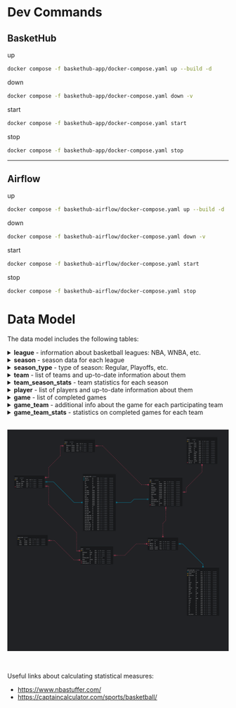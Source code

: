 # Dev Commands

## BasketHub

up
```bash
docker compose -f baskethub-app/docker-compose.yaml up --build -d
```

down
```bash
docker compose -f baskethub-app/docker-compose.yaml down -v
```

start
```bash
docker compose -f baskethub-app/docker-compose.yaml start
```

stop
```bash
docker compose -f baskethub-app/docker-compose.yaml stop
```

---
## Airflow

up
```bash
docker compose -f baskethub-airflow/docker-compose.yaml up --build -d
```

down
```bash
docker compose -f baskethub-airflow/docker-compose.yaml down -v
```

start
```bash
docker compose -f baskethub-airflow/docker-compose.yaml start
```

stop
```bash
docker compose -f baskethub-airflow/docker-compose.yaml stop
```


# Data Model

The data model includes the following tables:

<details>
<summary><strong>league</strong> - information about basketball leagues: NBA, WNBA, etc.</summary>
<br/>

| Field                         | Description                                                           | Data Sample           |
| ----------------------------- |-----------------------------------------------------------------------|-----------------------|
| external_id                   | external code received from the source system                         | 00                    |
| code                          | internal code used to run the application                             | nba                   |
| name                          | league readable name                                                  | NBA                   |
| logo_url                      | path to S3 containing the logo image                                  | /logos/nba/league.png |
</details>

<details>
<summary><strong>season</strong> - season data for each league</summary>
<br/>

| Field                         | Description                                                           | Data Sample           |
| ----------------------------- |-----------------------------------------------------------------------|-----------------------|
| label                         | label of season, in format: yyyy-yy                                   | 2024-25               |
| date_start                    | start date of season                                                  | 2024-09-01            |
| date_end                      | end date of season                                                    | 2025-05-30            |
</details>

<details>
<summary><strong>season_type</strong> - type of season: Regular, Playoffs, etc.</summary>
<br/>

| Field                         | Description                                                           | Data Sample           |
| ----------------------------- |-----------------------------------------------------------------------|-----------------------|
| code                          | internal code used to run the application                             | in_season             |
| name                          | season type readable name                                             | In-Season Tournament  |
| group                         | a group into which different types of seasons are grouped to enhance the analysis capabilities; Regular Season, In-Season Tournament -> Regular Season | Regular Season        |
</details>

<details>
<summary><strong>team</strong> - list of teams and up-to-date information about them</summary>
<br/>

| Field                         | Description                                                            | Data Sample              |
| ----------------------------- |------------------------------------------------------------------------|--------------------------|
| external_id                   | external code received from the source system                          | 1610612742               |
| name                          | team readable name                                                     | Dallas Mavericks         |
| nickname                      | team short, readable name                                              | Mavericks                |
| abbreviation                  | team abbreviation                                                      | DAL                      |
| conference                    | team conference                                                        | East                     |
| division                      | team division                                                          | Atlantic                 |
| city                          | team city                                                              | Dallas                   |
| arena                         | team arena                                                             | American Airlines Center |
| year_founded                  | team year of foundation                                                | 1960                     |
| year_active_until             | year up to which the team existed; if the team still exists, then NULL | 1990                     |
| logo_url                      | path to S3 containing the logo image                                   | /logos/nba/team/dal.png  |
</details>

<details>
<summary><strong>team_season_stats</strong> - team statistics for each season</summary>
<br/>

| Field                         | Description                                                           | Data Sample           |
| ----------------------------- |-----------------------------------------------------------------------|-----------------------|
| gp                            | number of games playes                                                | 82                    |
| win                           | number of games won                                                   | 47                    |
| loss                          | number of game lost                                                   | 35                    |
| win_pct                       | winning percentage                                                    | 0.573                 |
| min                           | number of minutes played                                              | 3941                  |
| off_rating                    | offensive rating                                                      | 117.9                 |
| def_rating                    | defensive rating                                                      | 115.5                 |
| net_rating                    | difference between the offensive rating and the defensive rating      | 2.5                   |
| pace                          | number of possessions a team gets per game                            | 104.2                 |
| ast_ratio                     | assist ratio                                                          | 21                    |
| oreb_pct                      | offensive rebound percentage                                          | 0.238                 |
| dreb_pct                      | defensive rebound percentage                                          | 0.741                 |
| reb_pct                       | rebound percentage                                                    | 0.489                 |
| tov_pct                       | turnover percentage                                                   | 0.124                 |
| gp_rank                       | rank by number of games played                                        | 1                     |
| win_rank                      | rank by number of games won                                           | 12                    |
| loss_rank                     | rank by number of games lost                                          | 12                    |
| win_pct_rank                  | rank by winning percentage                                            | 12                    |
| min_rank                      | rank by number of minutes played                                      | 26                    |
| off_rating_rank               | rank by offensive rating                                              | 2                     |
| def_rating_rank               | rank by defensive rating                                              | 24                    |
| net_rating_rank               | rank by net rating                                                    | 13                    |
| pace_rank                     | rank by number of possessions a team gets per game                    | 2                     |
| ast_ratio_rank                | rank by assist ratio                                                  | 1                     |
| oreb_pct_rank                 | rank by offensive rebound percentage                                  | 20                    |
| dreb_pct_rank                 | rank by defensive rebound percentage                                  | 26                    |
| reb_pct_rank                  | rank by rebound percentage                                            | 24                    |
| tov_pct_rank                  | rank by turnover percentage                                           | 6                     |
</details>

<details>
<summary><strong>player</strong> - list of players and up-to-date information about them</summary>
<br/>

| Field                         | Description                                                           | Data Sample           |
| ----------------------------- |-----------------------------------------------------------------------|-----------------------|
| external_id                   | external code received from the source system                         | 1610612742            |
| name                          | player name                                                           | Luka Dončić           |
| country                       | player country of birth                                               | Slovenia              |
| height                        | player height in centimeters                                          | 198                   |
| weight                        | player weight in kilograms                                            | 104                   |
| position                      | player position                                                       | Point guard, Shooting guard |
| pts                           | career points average                                                 | 31.1                  |
| ast                           | career assists average                                                | 12.1                  |
| reb                           | career rebounds average                                               | 8.0                   |
| pie                           | player impact estimate                                                | 0.89                  |
| photo_url                     | path to S3 containing the player photo                                | /logos/nba/player/luka_doncic.png |
</details>

<details>
<summary><strong>game</strong> - list of completed games</summary>
<br/>

| Field                         | Description                                                           | Data Sample              |
| ----------------------------- |-----------------------------------------------------------------------|--------------------------|
| external_id                   | external code received from the source system                         | 1610612742               |
| date                          | start date of game                                                    | 2024-10-23               |
| min                           | game duration in minutes                                              | 240                      |
| overtime_count                | number of overtimes in the game (0 by default)                        | 1                        |
| arena                         | arena where the game is played                                        | American Airlines Center |
</details>

<details>
<summary><strong>game_team</strong> - additional info about the game for each participating team</summary>
<br/>

| Field                         | Description                                                           | Data Sample           |
| ----------------------------- |-----------------------------------------------------------------------|-----------------------|
| is_home                       | true - for home team; false - for road team                           | true                  |
| outcome                       | enum: win, loss                                                       | win                   |
</details>

<details>
<summary><strong>game_team_stats</strong> - statistics on completed games for each team</summary>
<br/>

| Field                         | Description                                                           | Data Sample           |
| ----------------------------- |-----------------------------------------------------------------------|-----------------------|
| period                        | number of the game period                                             | 2                     |
| period_time                   | number of game seconds, starting from 0                               | 100                   |
| pts                           | number of points scored                                               | 130                   |
| fgm                           | number of field goals made                                            | 50                    |
| fga                           | number of field goals attempts                                        | 70                    |
| fg_pct                        | field goal percentage                                                 | 0.714                 |
| fg3m                          | number of 3-point field goals mage                                    | 10                    |
| fg3a                          | number of 3-point field goal attempts                                 | 24                    |
| fg3_pct                       | 3-point field goal percentage                                         | 0.417                 |
| fg2m                          | number of 2-point field goals mage                                    | 40                    |
| fg2a                          | number of 2-point field goal attempts                                 | 46                    |
| fg2_pct                       | 2-point field goal percentage                                         | 0.869                 |
| ftm                           | number of free throws made                                            | 3                     |
| fta                           | number of free throw attempts                                         | 6                     |
| ft_pct                        | free throw percentage                                                 | 0.5                   |
| oreb                          | number of offensive rebounds                                          | 20                    |
| dreb                          | number of deffensive rebounds                                         | 14                    |
| reb                           | total number of rebounds                                              | 34                    |
| ast                           | total number of assists                                               | 17                    |
| stl                           | total number of steals                                                | 6                     |
| blk                           | total number of blocks                                                | 16                    |
| tov                           | total number of turnovers                                             | 3                     |
| pf                            | total number of personal fouls                                        | 18                    |
| plus_minus                    | point difference with the opposing team                               | -8                    |
</details>

<br/>

![Data Model - Core](/documentation/data_model.png)

<br/>

Useful links about calculating statistical measures:
- https://www.nbastuffer.com/
- https://captaincalculator.com/sports/basketball/